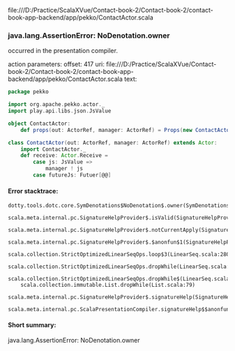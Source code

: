 file:///D:/Practice/ScalaXVue/Contact-book-2/Contact-book-2/contact-book-app-backend/app/pekko/ContactActor.scala
### java.lang.AssertionError: NoDenotation.owner

occurred in the presentation compiler.

action parameters:
offset: 417
uri: file:///D:/Practice/ScalaXVue/Contact-book-2/Contact-book-2/contact-book-app-backend/app/pekko/ContactActor.scala
text:
```scala
package pekko

import org.apache.pekko.actor._
import play.api.libs.json.JsValue

object ContactActor:
    def props(out: ActorRef, manager: ActorRef) = Props(new ContactActor(out, manager))

class ContactActor(out: ActorRef, manager: ActorRef) extends Actor:
    import ContactActor._
    def receive: Actor.Receive = 
        case js: JsValue => 
            manager ! js
        case futureJs: Futuer[@@]
```



#### Error stacktrace:

```
dotty.tools.dotc.core.SymDenotations$NoDenotation$.owner(SymDenotations.scala:2582)
	scala.meta.internal.pc.SignatureHelpProvider$.isValid(SignatureHelpProvider.scala:83)
	scala.meta.internal.pc.SignatureHelpProvider$.notCurrentApply(SignatureHelpProvider.scala:94)
	scala.meta.internal.pc.SignatureHelpProvider$.$anonfun$1(SignatureHelpProvider.scala:48)
	scala.collection.StrictOptimizedLinearSeqOps.loop$3(LinearSeq.scala:280)
	scala.collection.StrictOptimizedLinearSeqOps.dropWhile(LinearSeq.scala:282)
	scala.collection.StrictOptimizedLinearSeqOps.dropWhile$(LinearSeq.scala:278)
	scala.collection.immutable.List.dropWhile(List.scala:79)
	scala.meta.internal.pc.SignatureHelpProvider$.signatureHelp(SignatureHelpProvider.scala:48)
	scala.meta.internal.pc.ScalaPresentationCompiler.signatureHelp$$anonfun$1(ScalaPresentationCompiler.scala:375)
```
#### Short summary: 

java.lang.AssertionError: NoDenotation.owner